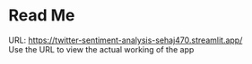 # Read Me
URL: https://twitter-sentiment-analysis-sehaj470.streamlit.app/
<br>Use the URL to view the actual working of the app
